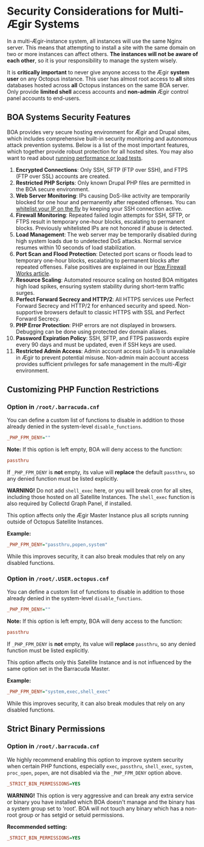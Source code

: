 
# Security Considerations for Multi-Ægir Systems

In a multi-Ægir-instance system, all instances will use the same Nginx server. This means that attempting to install a site with the same domain on two or more instances can affect others. **The instances will not be aware of each other**, so it is your responsibility to manage the system wisely.

It is **critically important** to never give anyone access to the Ægir **system user** on any Octopus instance. This user has almost root access to **all** sites databases hosted across **all** Octopus instances on the same BOA server. Only provide **limited shell** access accounts and **non-admin** Ægir control panel accounts to end-users.

## BOA Systems Security Features

BOA provides very secure hosting environment for Ægir and Drupal sites, which includes comprehensive built-in security monitoring and autonomous attack prevention systems. Below is a list of the most important features, which together provide robust protection for all hosted sites. You may also want to read about [running performance or load tests](https://learn.omega8.cc/how-to-run-performance-or-load-test-300).

1. **Encrypted Connections**: Only SSH, SFTP (FTP over SSH), and FTPS (FTP over SSL) accounts are created.
2. **Restricted PHP Scripts**: Only known Drupal PHP files are permitted in the BOA secure environment.
3. **Web Server Monitoring**: IPs causing DoS-like activity are temporarily blocked for one hour and permanently after repeated offenses. You can [whitelist your IP on the fly](https://omega8.cc/how-firewall-works-is-my-ip-blocked-121) by keeping your SSH connection active.
4. **Firewall Monitoring**: Repeated failed login attempts for SSH, SFTP, or FTPS result in temporary one-hour blocks, escalating to permanent blocks. Previously whitelisted IPs are not honored if abuse is detected.
5. **Load Management**: The web server may be temporarily disabled during high system loads due to undetected DoS attacks. Normal service resumes within 10 seconds of load stabilization.
6. **Port Scan and Flood Protection**: Detected port scans or floods lead to temporary one-hour blocks, escalating to permanent blocks after repeated offenses. False positives are explained in our [How Firewall Works article](https://omega8.cc/how-firewall-works-is-my-ip-blocked-121).
7. **Resource Scaling**: Automated resource scaling on hosted BOA mitigates high load spikes, ensuring system stability during short-term traffic surges.
8. **Perfect Forward Secrecy and HTTP/2**: All HTTPS services use Perfect Forward Secrecy and HTTP/2 for enhanced security and speed. Non-supportive browsers default to classic HTTPS with SSL and Perfect Forward Secrecy.
9. **PHP Error Protection**: PHP errors are not displayed in browsers. Debugging can be done using protected dev domain aliases.
10. **Password Expiration Policy**: SSH, SFTP, and FTPS passwords expire every 90 days and must be updated, even if SSH keys are used.
11. **Restricted Admin Access**: Admin account access (uid=1) is unavailable in Ægir to prevent potential misuse. Non-admin main account access provides sufficient privileges for safe management in the multi-Ægir environment.

## Customizing PHP Function Restrictions

### Option in `/root/.barracuda.cnf`

You can define a custom list of functions to disable in addition to those already denied in the system-level `disable_functions`.

```ini
_PHP_FPM_DENY=""
```

**Note:** If this option is left empty, BOA will deny access to the function:

```ini
passthru
```

If `_PHP_FPM_DENY` is **not** empty, its value will **replace** the default `passthru`, so any denied function must be listed explicitly.

**WARNING!** Do not add `shell_exec` here, or you will break cron for all sites, including those hosted on all Satellite Instances. The `shell_exec` function is also required by Collectd Graph Panel, if installed.

This option affects only the Ægir Master Instance plus all scripts running outside of Octopus Satellite Instances.

**Example:**

```ini
_PHP_FPM_DENY="passthru,popen,system"
```

While this improves security, it can also break modules that rely on any disabled functions.

### Option in `/root/.USER.octopus.cnf`

You can define a custom list of functions to disable in addition to those already denied in the system-level `disable_functions`.

```ini
_PHP_FPM_DENY=""
```

**Note:** If this option is left empty, BOA will deny access to the function:

```ini
passthru
```

If `_PHP_FPM_DENY` is **not** empty, its value will **replace** `passthru`, so any denied function must be listed explicitly.

This option affects only this Satellite Instance and is not influenced by the same option set in the Barracuda Master.

**Example:**

```ini
_PHP_FPM_DENY="system,exec,shell_exec"
```

While this improves security, it can also break modules that rely on any disabled functions.

## Strict Binary Permissions

### Option in `/root/.barracuda.cnf`

We highly recommend enabling this option to improve system security when certain PHP functions, especially `exec`, `passthru`, `shell_exec`, `system`, `proc_open`, `popen`, are not disabled via the `_PHP_FPM_DENY` option above.

```ini
_STRICT_BIN_PERMISSIONS=YES
```

**WARNING!** This option is very aggressive and can break any extra service or binary you have installed which BOA doesn't manage and the binary has a system group set to 'root'. BOA will not touch any binary which has a non-root group or has setgid or setuid permissions.

**Recommended setting:**

```ini
_STRICT_BIN_PERMISSIONS=YES
```
